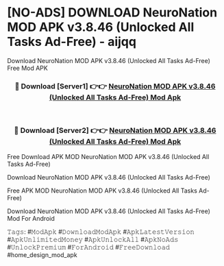 # [NO-ADS] DOWNLOAD NeuroNation MOD APK v3.8.46 (Unlocked All Tasks Ad-Free) - aijqq
Download NeuroNation MOD APK v3.8.46 (Unlocked All Tasks Ad-Free) Free Mod APK

<div align="center">
<h3>🔴 Download [Server1] 👉👉 <a href="https://apk-comot.site?title=NeuroNation_MOD_APK_v3.8.46_(Unlocked_All_Tasks_Ad-Free)">NeuroNation MOD APK v3.8.46 (Unlocked All Tasks Ad-Free) Mod Apk</a></h3><br>

<h3>🔴 Download [Server2] 👉👉 <a href="https://apk-comot.site?title=NeuroNation_MOD_APK_v3.8.46_(Unlocked_All_Tasks_Ad-Free)">NeuroNation MOD APK v3.8.46 (Unlocked All Tasks Ad-Free) Mod Apk</a></h3>
</div>


Free Download APK MOD NeuroNation MOD APK v3.8.46 (Unlocked All Tasks Ad-Free)

Download NeuroNation MOD APK v3.8.46 (Unlocked All Tasks Ad-Free) 

Free APK MOD NeuroNation MOD APK v3.8.46 (Unlocked All Tasks Ad-Free) 

Download NeuroNation MOD APK v3.8.46 (Unlocked All Tasks Ad-Free) Mod For Android

𝚃𝚊𝚐𝚜: #𝙼𝚘𝚍𝙰𝚙𝚔 #𝙳𝚘𝚠𝚗𝚕𝚘𝚊𝚍𝙼𝚘𝚍𝙰𝚙𝚔 #𝙰𝚙𝚔𝙻𝚊𝚝𝚎𝚜𝚝𝚅𝚎𝚛𝚜𝚒𝚘𝚗 #𝙰𝚙𝚔𝚄𝚗𝚕𝚒𝚖𝚒𝚝𝚎𝚍𝙼𝚘𝚗𝚎𝚢 #𝙰𝚙𝚔𝚄𝚗𝚕𝚘𝚌𝚔𝙰𝚕𝚕 #𝙰𝚙𝚔𝙽𝚘𝙰𝚍𝚜 #𝚄𝚗𝚕𝚘𝚌𝚔𝙿𝚛𝚎𝚖𝚒𝚞𝚖 #𝙵𝚘𝚛𝙰𝚗𝚍𝚛𝚘𝚒𝚍 #𝙵𝚛𝚎𝚎𝙳𝚘𝚠𝚗𝚕𝚘𝚊𝚍 #home_design_mod_apk